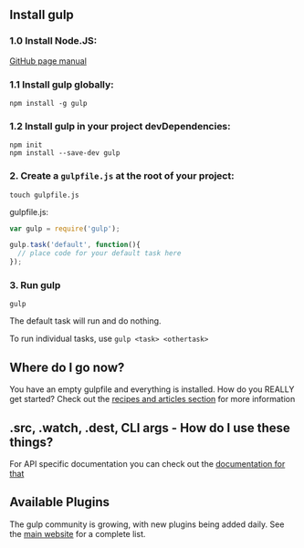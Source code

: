 ## Install gulp

### 1.0 Install Node.JS:

[GitHub page manual](https://github.com/joyent/node/wiki/Installing-Node.js-via-package-manager)

### 1.1 Install gulp globally:

```
npm install -g gulp
```

### 1.2 Install gulp in your project devDependencies:

```
npm init
npm install --save-dev gulp
```

### 2. Create a `gulpfile.js` at the root of your project:

```
touch gulpfile.js
```

gulpfile.js:

```javascript
var gulp = require('gulp');

gulp.task('default', function(){
  // place code for your default task here
});
```

### 3. Run gulp

```
gulp
```

The default task will run and do nothing.

To run individual tasks, use `gulp <task> <othertask>`

## Where do I go now?

You have an empty gulpfile and everything is installed. How do you REALLY get started? Check out the [recipes and articles section](README.md#articles-and-recipes) for more information

## .src, .watch, .dest, CLI args - How do I use these things?

For API specific documentation you can check out the [documentation for that](API.md)

## Available Plugins

The gulp community is growing, with new plugins being added daily. See the [main website](http://gulpjs.com/) for a complete list.